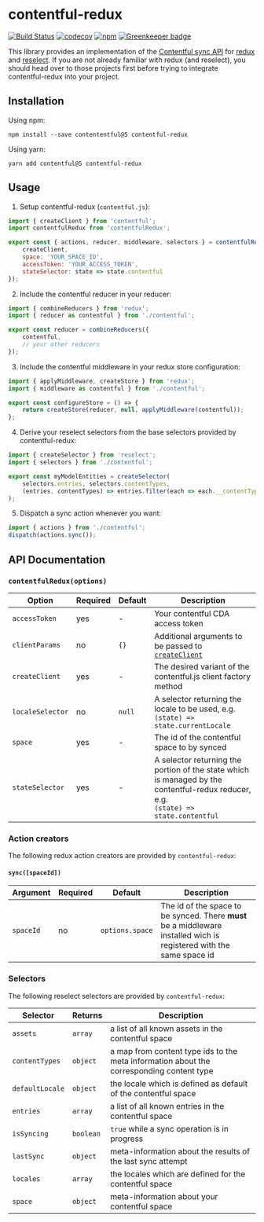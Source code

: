 # contentful-redux

[![Build Status](https://travis-ci.org/leoschweizer/contentful-redux.svg?branch=master)](https://travis-ci.org/leoschweizer/contentful-redux)
[![codecov](https://codecov.io/gh/leoschweizer/contentful-redux/branch/master/graph/badge.svg)](https://codecov.io/gh/leoschweizer/contentful-redux)
[![npm](https://img.shields.io/npm/v/contentful-redux.svg)](https://www.npmjs.com/package/contentful-redux)
[![Greenkeeper badge](https://badges.greenkeeper.io/leoschweizer/contentful-redux.svg)](https://greenkeeper.io/)

This library provides an implementation of the [Contentful sync API](https://github.com/contentful/contentful.js/) for [redux](https://redux.js.org/) and [reselect](https://github.com/reactjs/reselect). If you are not already familiar with redux (and reselect), you should head over to those projects first before trying to integrate contentful-redux into your project.

## Installation
Using npm:
```
npm install --save contententful@5 contentful-redux
```
Using yarn:
```
yarn add contentful@5 contentful-redux
```

## Usage

1. Setup contentful-redux (`contentful.js`):
```javascript
import { createClient } from 'contentful';
import contentfulRedux from 'contentfulRedux';

export const { actions, reducer, middleware, selectors } = contentfulRedux({
    createClient,
    space: 'YOUR_SPACE_ID',
    accessToken: 'YOUR_ACCESS_TOKEN',
    stateSelector: state => state.contentful
});
```

2. Include the contentful reducer in your reducer:
```javascript
import { combineReducers } from 'redux';
import { reducer as contentful } from './contentful';

export const reducer = combineReducers({
    contentful,
    // your other reducers
});
```

3. Include the contentful middleware in your redux store configuration:
```javascript
import { applyMiddleware, createStore } from 'redux';
import { middleware as contentful } from './contentful';

export const configureStore = () => {
    return createStore(reducer, null, applyMiddleware(contentful));
};
```

4. Derive your reselect selectors from the base selectors provided by contentful-redux:
```javascript
import { createSelector } from 'reselect';
import { selectors } from './contentful';

export const myModelEntities = createSelector(
    selectors.entries, selectors.contentTypes,
    (entries, contentTypes) => entries.filter(each => each.__contentType__ === contentTypes.myModel)
);
```

5. Dispatch a sync action whenever you want:
```javascript
import { actions } from './contentful';
dispatch(actions.sync());
```

## API Documentation

### `contentfulRedux(options)`

| Option           | Required  | Default | Description |
| ---------------- | --------- | ------- | ----------- |
| `accessToken`    | yes       | -       | Your contentful CDA access token |
| `clientParams`   | no        | `{}`    | Additional arguments to be passed to [`createClient`](https://contentful.github.io/contentful.js/contentful/5.1.1/contentful.html#.createClient) |
| `createClient`   | yes       | -       | The desired variant of the contentful.js client factory method |
| `localeSelector` | no        | `null`  | A selector returning the locale to be used, e.g.<br>`(state) => state.currentLocale`|
| `space`          | yes       | -       | The id of the contentful space to by synced |
| `stateSelector`  | yes       | -       | A selector returning the portion of the state which is managed by the contentful-redux reducer, e.g.<br>`(state) => state.contentful` |

### Action creators
The following redux action creators are provided by `contentful-redux`:

#### `sync([spaceId])`

| Argument  | Required  | Default         | Description |
| ----------| --------- | --------------  | ----------- |
| `spaceId` | no        | `options.space` | The id of the space to be synced. There **must** be a middleware installed wich is registered with the same space id |

### Selectors
The following reselect selectors are provided by `contentful-redux`:

| Selector        | Returns      | Description |
| --------------- | ------------ | ----------- |
| `assets`        | `array`      | a list of all known assets in the contentful space |
| `contentTypes`  | `object`     | a map from content type ids to the meta information about the corresponding content type |
| `defaultLocale` | `object`     | the locale which is defined as default of the contentful space |
| `entries`       | `array`      | a list of all known entries in the contentful space |
| `isSyncing`     | `boolean`    | `true` while a sync operation is in progress |
| `lastSync`      | `object`     | meta-information about the results of the last sync attempt |
| `locales`       | `array`      | the locales which are defined for the contentful space |
| `space`         | `object`     | meta-information about your contentful space |
